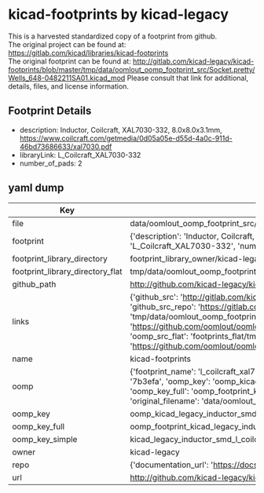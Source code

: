 # kicad-footprints by kicad-legacy  
This is a harvested standardized copy of a footprint from github.  
The original project can be found at:  
https://gitlab.com/kicad/libraries/kicad-footprints  
The original footprint can be found at:
http://gitlab.com/kicad-legacy/kicad-footprints/blob/master/tmp/data/oomlout_oomp_footprint_src/Socket.pretty/Wells_648-0482211SA01.kicad_mod
Please consult that link for additional, details, files, and license information.  
## Footprint Details
* description: Inductor, Coilcraft, XAL7030-332, 8.0x8.0x3.1mm, https://www.coilcraft.com/getmedia/0d05a05e-d55d-4a0c-911d-46bd73686633/xal7030.pdf  
* libraryLink: L_Coilcraft_XAL7030-332  
* number_of_pads: 2  
## yaml dump  
| Key | Value |  
| --- | --- |  
| file | data/oomlout_oomp_footprint_src/kicad-footprints/Inductor_SMD.pretty/L_Coilcraft_XAL7030-332.kicad_mod |  
| footprint | {'description': 'Inductor, Coilcraft, XAL7030-332, 8.0x8.0x3.1mm, https://www.coilcraft.com/getmedia/0d05a05e-d55d-4a0c-911d-46bd73686633/xal7030.pdf', 'libraryLink': 'L_Coilcraft_XAL7030-332', 'number_of_pads': 2} |  
| footprint_library_directory | footprint_library_owner/kicad-legacy_kicad-footprints |  
| footprint_library_directory_flat | tmp/data/oomlout_oomp_footprint_src/footprints_flat/kicad_legacy_inductor_smd_l_coilcraft_xal7030_332/working |  
| github_path | http://github.com/kicad-legacy/kicad-footprints/blob/master/tmp/data/oomlout_oomp_footprint_src/Inductor_SMD.pretty/L_Coilcraft_XAL7030-332.kicad_mod |  
| links | {'github_src': 'http://gitlab.com/kicad-legacy/kicad-footprints/blob/master/tmp/data/oomlout_oomp_footprint_src/Socket.pretty/Wells_648-0482211SA01.kicad_mod', 'github_src_repo': 'https://gitlab.com/kicad/libraries/kicad-footprints', 'oomp_bot': 'tmp/data/oomlout_oomp_footprint_src/footprints/kicad_legacy_inductor_smd_l_coilcraft_xal7030_332/working', 'oomp_bot_github': 'https://github.com/oomlout/oomlout_oomp_footprint_bot/tree/main/tmp/data/oomlout_oomp_footprint_src/footprints/kicad_legacy_inductor_smd_l_coilcraft_xal7030_332/working', 'oomp_src_flat': 'footprints_flat/tmp/data/oomlout_oomp_footprint_src/footprints_flat/kicad_legacy_inductor_smd_l_coilcraft_xal7030_332/working', 'oomp_src_flat_github': 'https://github.com/oomlout/oomlout_oomp_footprint_src/tree/main/tmp/data/oomlout_oomp_footprint_src/footprints_flat/kicad_legacy_inductor_smd_l_coilcraft_xal7030_332/working'} |  
| name | kicad-footprints |  
| oomp | {'footprint_name': 'l_coilcraft_xal7030_332', 'library_name': 'inductor_smd', 'md5': '7b3efa1fac027206693de5d9f90130b3', 'md5_10': '7b3efa1fac', 'md5_5': '7b3ef', 'md5_6': '7b3efa', 'oomp_key': 'oomp_kicad_legacy_inductor_smd_l_coilcraft_xal7030_332', 'oomp_key_extra': 'oomp_footprint_kicad_legacy_inductor_smd_l_coilcraft_xal7030_332', 'oomp_key_full': 'oomp_footprint_kicad_legacy_inductor_smd_l_coilcraft_xal7030_332_7b3efa', 'oomp_key_simple': 'kicad_legacy_inductor_smd_l_coilcraft_xal7030_332', 'original_filename': 'data/oomlout_oomp_footprint_src/kicad-footprints/Inductor_SMD.pretty/L_Coilcraft_XAL7030-332.kicad_mod', 'owner_name': 'kicad_legacy'} |  
| oomp_key | oomp_kicad_legacy_inductor_smd_l_coilcraft_xal7030_332 |  
| oomp_key_full | oomp_footprint_kicad_legacy_inductor_smd_l_coilcraft_xal7030_332 |  
| oomp_key_simple | kicad_legacy_inductor_smd_l_coilcraft_xal7030_332 |  
| owner | kicad-legacy |  
| repo | {'documentation_url': 'https://docs.github.com/rest/repos/repos#get-a-repository', 'message': 'Not Found'} |  
| url | http://github.com/kicad-legacy/kicad-footprints |  

